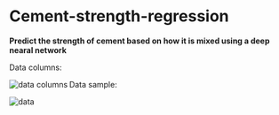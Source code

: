 # Cement-strength-regression
__Predict the strength of cement based on how it is mixed using a deep nearal network__

Data columns:

<img src="https://imgur.com/nwkslTM.png" alt="data columns" align="left" />


Data sample:

<img src="https://imgur.com/BYvvLFV.png" alt="data" align="left" />
